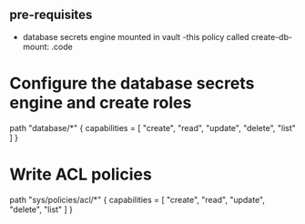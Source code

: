 ## pre-requisites
- database secrets engine mounted in vault
-this policy called create-db-mount:
.code
# Configure the database secrets engine and create roles
path "database/*" {
  capabilities = [ "create", "read", "update", "delete", "list" ]
}

# Write ACL policies
path "sys/policies/acl/*" {
  capabilities = [ "create", "read", "update", "delete", "list" ]
}
